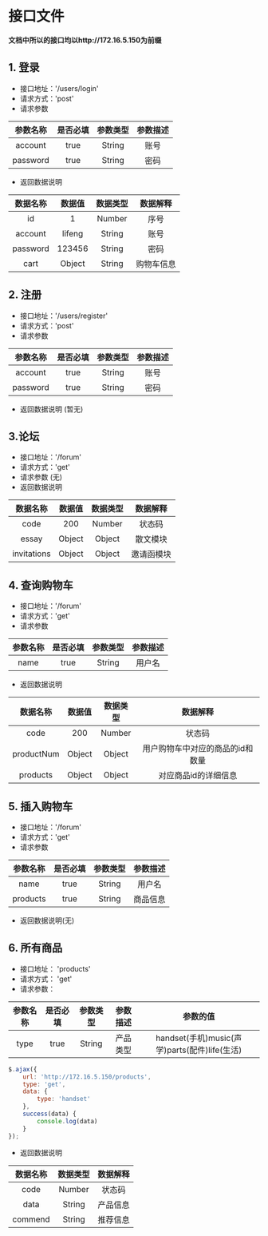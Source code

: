 # 接口文件
**文档中所以的接口均以http://172.16.5.150为前缀**

## 1. 登录
- 接口地址：'/users/login'
- 请求方式：'post'
- 请求参数

|参数名称 |是否必填|参数类型|参数描述|
|  :---: | :---: |  :---: | :---: |
|account|true|String|账号|
|password|true|String|密码|

- 返回数据说明

|数据名称 |数据值  |数据类型|数据解释|
|  :---: | :---: |  :---: | :---: |
|id|1|Number|序号|
|account|lifeng|String|账号|
|password|123456|String|密码|
|cart|Object|String|购物车信息|


## 2. 注册
- 接口地址：'/users/register'
- 请求方式：'post'
- 请求参数

|参数名称 |是否必填|参数类型|参数描述|
|  :---: | :---: |  :---: | :---: |
|account|true|String|账号|
|password|true|String|密码|

- 返回数据说明 (暂无)


## 3.论坛
- 接口地址：'/forum'
- 请求方式：'get'
- 请求参数 (无)
- 返回数据说明

|数据名称 |数据值  |数据类型|数据解释|
|  :---: | :---: |  :---: | :---: |
|code|200|Number|状态码|
|essay|Object|Object|散文模块|
|invitations|Object|Object|邀请函模块|

## 4. 查询购物车
- 接口地址：'/forum'
- 请求方式：'get'
- 请求参数 

|参数名称 |是否必填|参数类型|参数描述|
|  :---: | :---: |  :---: | :---: |
|name|true|String|用户名|

- 返回数据说明

|数据名称 |数据值  |数据类型|数据解释|
|  :---: | :---: |  :---: | :---: |
|code|200|Number|状态码|
|productNum|Object|Object|用户购物车中对应的商品的id和数量|
|products|Object|Object|对应商品id的详细信息|

## 5. 插入购物车
- 接口地址：'/forum'
- 请求方式：'get'
- 请求参数 

|参数名称 |是否必填|参数类型|参数描述|
|  :---: | :---: |  :---: | :---: |
|name|true|String|用户名|
|products|true|String|商品信息|

- 返回数据说明(无)

## 6. 所有商品
- 接口地址： 'products'
- 请求方式： 'get'
- 请求参数：

|参数名称 |是否必填|参数类型|参数描述|参数的值|
|  :---: | :---: |  :---: | :---: | :---: |
|type|true|String|产品类型|handset(手机)music(声学)parts(配件)life(生活)|

```javascript
$.ajax({
    url: 'http://172.16.5.150/products',
    type: 'get',
    data: {
        type: 'handset'
    },
    success(data) {
        console.log(data)
    }
});
```
- 返回数据说明

|数据名称|数据类型|数据解释|
|  :---: | :---: |  :---: |
|code|Number|状态码|
|data|String|产品信息|
|commend|String|推荐信息|